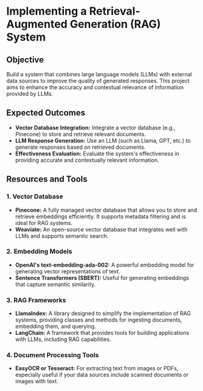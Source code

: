 # Implementing a Retrieval-Augmented Generation (RAG) System

## Objective
Build a system that combines large language models (LLMs) with external data sources to improve the quality of generated responses. This project aims to enhance the accuracy and contextual relevance of information provided by LLMs.

## Expected Outcomes
- **Vector Database Integration:** Integrate a vector database (e.g., Pinecone) to store and retrieve relevant documents.
- **LLM Response Generation:** Use an LLM (such as Llama, GPT, etc.) to generate responses based on retrieved documents.
- **Effectiveness Evaluation:** Evaluate the system's effectiveness in providing accurate and contextually relevant information.

## Resources and Tools

### 1. Vector Database
- **Pinecone:** A fully managed vector database that allows you to store and retrieve embeddings efficiently. It supports metadata filtering and is ideal for RAG systems.
- **Weaviate:** An open-source vector database that integrates well with LLMs and supports semantic search.

### 2. Embedding Models
- **OpenAI's text-embedding-ada-002:** A powerful embedding model for generating vector representations of text.
- **Sentence Transformers (SBERT):** Useful for generating embeddings that capture semantic similarity.

### 3. RAG Frameworks
- **LlamaIndex:** A library designed to simplify the implementation of RAG systems, providing classes and methods for ingesting documents, embedding them, and querying.
- **LangChain:** A framework that provides tools for building applications with LLMs, including RAG capabilities.

### 4. Document Processing Tools
- **EasyOCR or Tesseract:** For extracting text from images or PDFs, especially useful if your data sources include scanned documents or images with text.
